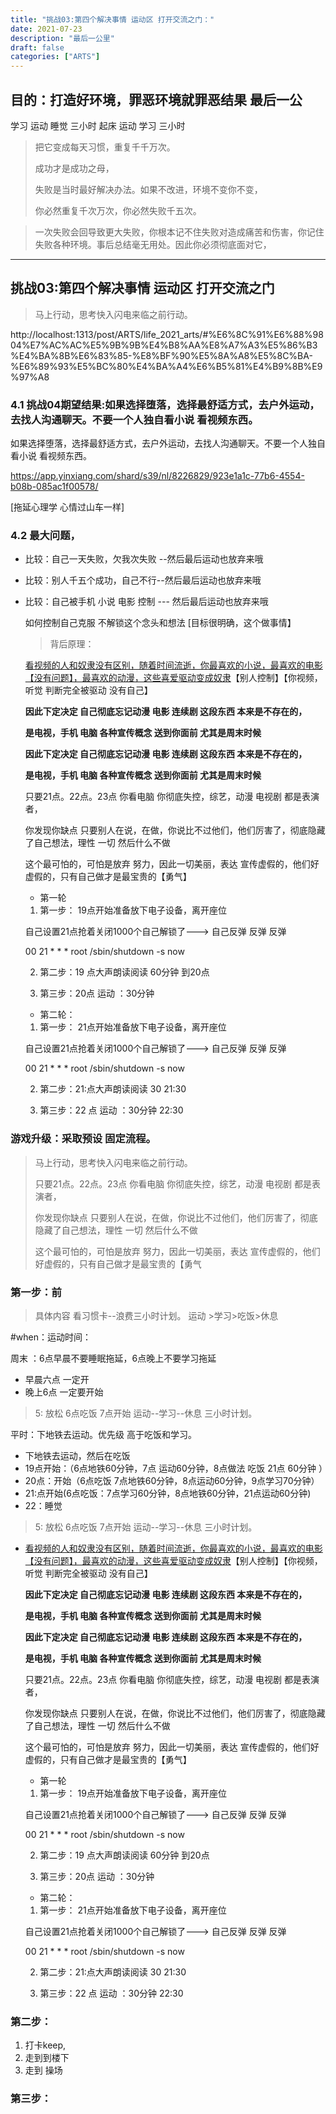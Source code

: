 ```yaml
---
title: "挑战03:第四个解决事情 运动区 打开交流之门："
date: 2021-07-23
description: "最后一公里"
draft: false
categories: ["ARTS"]
---
```


## 目的：打造好环境，罪恶环境就罪恶结果 最后一公

 学习 运动 睡觉 三小时
 起床 运动 学习 三小时

 


>  把它变成每天习惯，重复千千万次。
>
> 成功才是成功之母，
>
> 失败是当时最好解决办法。如果不改进，环境不变你不变，
>
> 你必然重复千次万次，你必然失败千五次。



> 一次失败会回导致更大失败，你根本记不住失败对造成痛苦和伤害，你记住失败各种环境。事后总结毫无用处。因此你必须彻底面对它，










------------------------




## 挑战03:第四个解决事情 运动区 打开交流之门

 > 马上行动，思考快入闪电来临之前行动。

http://localhost:1313/post/ARTS/life_2021_arts/#%E6%8C%91%E6%88%9804%E7%AC%AC%E5%9B%9B%E4%B8%AA%E8%A7%A3%E5%86%B3%E4%BA%8B%E6%83%85-%E8%BF%90%E5%8A%A8%E5%8C%BA-%E6%89%93%E5%BC%80%E4%BA%A4%E6%B5%81%E4%B9%8B%E9%97%A8





### 4.1 挑战04期望结果:如果选择堕落，选择最舒适方式，去户外运动，去找人沟通聊天。不要一个人独自看小说 看视频东西。

如果选择堕落，选择最舒适方式，去户外运动，去找人沟通聊天。不要一个人独自看小说 看视频东西。

https://app.yinxiang.com/shard/s39/nl/8226829/923e1a1c-77b6-4554-b08b-085ac1f00578/

[拖延心理学 心情过山车一样]


### 4.2 最大问题，

- 比较：自己一天失败，欠我次失败 --然后最后运动也放弃来哦

- 比较：别人千五个成功，自己不行--然后最后运动也放弃来哦

- 比较：自己被手机 小说 电影 控制 --- 然后最后运动也放弃来哦

  

  如何控制自己克服 不解锁这个念头和想法 [目标很明确，这个做事情】

  > 背后原理：

  [看视频的人和奴隶没有区别，随着时间流逝，你最喜欢的小说，最喜欢的电影【没有问题】，最喜欢的动漫，这些喜爱驱动变成奴隶](evernote:///view/8226829/s39/6cc0b241-6dca-497c-b0f6-96571e9b994a/6cc0b241-6dca-497c-b0f6-96571e9b994a/)【别人控制】【你视频，听觉 判断完全被驱动 没有自己】

  

  **因此下定决定 自己彻底忘记动漫 电影 连续剧 这段东西 本来是不存在的，**

  **是电视，手机 电脑 各种宣传概念 送到你面前 尤其是周末时候**

  

  **因此下定决定 自己彻底忘记动漫 电影 连续剧 这段东西 本来是不存在的，**

  **是电视，手机 电脑 各种宣传概念 送到你面前 尤其是周末时候**

  

  只要21点。22点。23点 你看电脑 你彻底失控，综艺，动漫 电视剧 都是表演者，

  你发现你缺点 只要别人在说，在做，你说比不过他们，他们厉害了，彻底隐藏了自己想法，理性 一切 然后什么不做

  这个最可怕的，可怕是放弃 努力，因此一切美丽，表达 宣传虚假的，他们好虚假的，只有自己做才是最宝贵的【勇气】

  

  - 第一轮

  1.  第一步： 19点开始准备放下电子设备，离开座位

  自己设置21点抢着关闭1000个自己解锁了---> 自己反弹 反弹 反弹

  00 21 * * * root /sbin/shutdown -s now

  2. 第二步：19 点大声朗读阅读 60分钟 到20点

  3. 第三步：20点 运动 ：30分钟 

  - 第二轮：

  1. 第一步： 21点开始准备放下电子设备，离开座位

  自己设置21点抢着关闭1000个自己解锁了---> 自己反弹 反弹 反弹

  00 21 * * * root /sbin/shutdown -s now

  2. 第二步：21:点大声朗读阅读 30 21:30

  3. 第三步：22 点 运动 ：30分钟 22:30



###  游戏升级：采取预设 固定流程。
> 马上行动，思考快入闪电来临之前行动。
>
> 只要21点。22点。23点 你看电脑 你彻底失控，综艺，动漫 电视剧 都是表演者，
>
> 你发现你缺点 只要别人在说，在做，你说比不过他们，他们厉害了，彻底隐藏了自己想法，理性 一切 然后什么不做
>
> 这个最可怕的，可怕是放弃 努力，因此一切美丽，表达 宣传虚假的，他们好虚假的，只有自己做才是最宝贵的【勇气


### 第一步：前

> 具体内容 看习惯卡--浪费三小时计划。 运动 >学习>吃饭>休息


 #when：运动时间：

周末 ：6点早晨不要睡眠拖延，6点晚上不要学习拖延

-  早晨六点 一定开
- 晚上6点 一定要开始

> 5: 放松  6点吃饭   7点开始  运动--学习--休息 三小时计划。

平时：下地铁去运动。优先级  高于吃饭和学习。

- 下地铁去运动，然后在吃饭
- 19点开始：（6点地铁60分钟，7点 运动60分钟，8点做法 吃饭 21点 60分钟 ）
- 20点：开始（6点吃饭 7点地铁60分钟，8点运动60分钟，9点学习70分钟）
- 21:点开始(6点吃饭：7点学习60分钟，8点地铁60分钟，21点运动60分钟)
- 22：睡觉

> 5: 放松  6点吃饭   7点开始  运动--学习--休息 三小时计划。





- [看视频的人和奴隶没有区别，随着时间流逝，你最喜欢的小说，最喜欢的电影【没有问题】，最喜欢的动漫，这些喜爱驱动变成奴隶](evernote:///view/8226829/s39/6cc0b241-6dca-497c-b0f6-96571e9b994a/6cc0b241-6dca-497c-b0f6-96571e9b994a/)【别人控制】【你视频，听觉 判断完全被驱动 没有自己】

  

  **因此下定决定 自己彻底忘记动漫 电影 连续剧 这段东西 本来是不存在的，**

  **是电视，手机 电脑 各种宣传概念 送到你面前 尤其是周末时候**

  

  **因此下定决定 自己彻底忘记动漫 电影 连续剧 这段东西 本来是不存在的，**

  **是电视，手机 电脑 各种宣传概念 送到你面前 尤其是周末时候**

  

  只要21点。22点。23点 你看电脑 你彻底失控，综艺，动漫 电视剧 都是表演者，

  你发现你缺点 只要别人在说，在做，你说比不过他们，他们厉害了，彻底隐藏了自己想法，理性 一切 然后什么不做

  这个最可怕的，可怕是放弃 努力，因此一切美丽，表达 宣传虚假的，他们好虚假的，只有自己做才是最宝贵的【勇气】

  

  - 第一轮

  1.  第一步： 19点开始准备放下电子设备，离开座位

  自己设置21点抢着关闭1000个自己解锁了---> 自己反弹 反弹 反弹

  00 21 * * * root /sbin/shutdown -s now

  2. 第二步：19 点大声朗读阅读 60分钟 到20点

  3. 第三步：20点 运动 ：30分钟 

  - 第二轮：

  1. 第一步： 21点开始准备放下电子设备，离开座位

  自己设置21点抢着关闭1000个自己解锁了---> 自己反弹 反弹 反弹

  00 21 * * * root /sbin/shutdown -s now

  2. 第二步：21:点大声朗读阅读 30 21:30

  3. 第三步：22 点 运动 ：30分钟 22:30



### 第二步：


1. 打卡keep,
2. 走到到楼下
3. 走到 操场


### 第三步：






